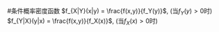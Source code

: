 #条件概率密度函数
    $f_{X|Y}(x|y) = \frac{f(x,y)}{f_Y(y)}$, (当$f_Y(y)>0$时)
    $f_{Y|X}(y|x) = \frac{f(x,y)}{f_X(x)}$, (当$f_X(x)>0$时)
